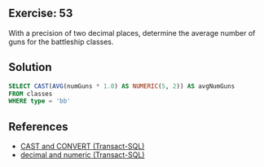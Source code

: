 ## Exercise: 53

With a precision of two decimal places, determine the average number of guns for the battleship classes.

## Solution

```sql
SELECT CAST(AVG(numGuns * 1.0) AS NUMERIC(5, 2)) AS avgNumGuns
FROM classes
WHERE type = 'bb'
```

## References

- [CAST and CONVERT (Transact-SQL)](https://learn.microsoft.com/en-us/sql/t-sql/functions/cast-and-convert-transact-sql)
- [decimal and numeric (Transact-SQL)](https://learn.microsoft.com/en-us/sql/t-sql/data-types/decimal-and-numeric-transact-sql)